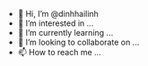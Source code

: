 - 👋 Hi, I’m @dinhhailinh
- 👀 I’m interested in ...
- 🌱 I’m currently learning ...
- 💞️ I’m looking to collaborate on ...
- 📫 How to reach me ...

<!---
dinhhailinh/dinhhailinh is a ✨ special ✨ repository because its `README.md` (this file) appears on your GitHub profile.
You can click the Preview link to take a look at your changes.
--->
